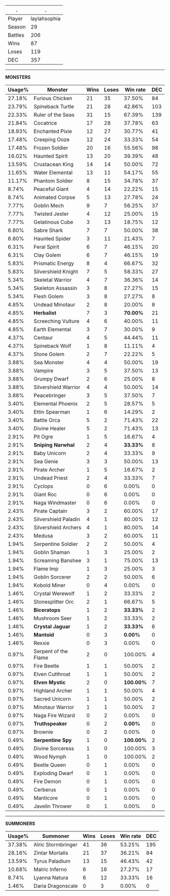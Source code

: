 .|.
|-|-
Player|laylahsophia
Season|29
Battles|206
Wins|87
Loses|119
DEC|357

---
**MONSTERS**

Usage%|Monster|Wins|Loses|Win rate|DEC|
-|-|-|-|-|-|
27.18%|Furious Chicken|21|35|37.50%|84|
23.79%|Spineback Turtle|21|28|42.86%|103|
22.33%|Ruler of the Seas|31|15|67.39%|139|
21.84%|Cocatrice|17|28|37.78%|63|
18.93%|Enchanted Pixie|12|27|30.77%|41|
17.48%|Creeping Ooze|12|24|33.33%|54|
17.48%|Frozen Soldier|20|16|55.56%|98|
16.02%|Haunted Spirit|13|20|39.39%|48|
13.59%|Crustacean King|14|14|50.00%|72|
11.65%|Water Elemental|13|11|54.17%|55|
11.17%|Phantom Soldier|8|15|34.78%|37|
8.74%|Peaceful Giant|4|14|22.22%|15|
8.74%|Animated Corpse|5|13|27.78%|24|
7.77%|Goblin Mech|9|7|56.25%|37|
7.77%|Twisted Jester|4|12|25.00%|15|
7.77%|Gelatinous Cube|3|13|18.75%|12|
6.80%|Sabre Shark|7|7|50.00%|38|
6.80%|Haunted Spider|3|11|21.43%|7|
6.31%|Feral Spirit|6|7|46.15%|20|
6.31%|Clay Golem|6|7|46.15%|19|
5.83%|Prismatic Energy|8|4|66.67%|32|
5.83%|Silvershield Knight|7|5|58.33%|27|
5.34%|Skeletal Warrior|4|7|36.36%|14|
5.34%|Skeleton Assassin|3|8|27.27%|15|
5.34%|Flesh Golem|3|8|27.27%|8|
4.85%|Undead Minotaur|2|8|20.00%|8|
4.85%|**Herbalist**|7|3|**70.00%**|21|
4.85%|Screeching Vulture|4|6|40.00%|11|
4.85%|Earth Elemental|3|7|30.00%|9|
4.37%|Centaur|4|5|44.44%|11|
4.37%|Spineback Wolf|1|8|11.11%|4|
4.37%|Stone Golem|2|7|22.22%|5|
3.88%|Sea Monster|4|4|50.00%|19|
3.88%|Vampire|3|5|37.50%|13|
3.88%|Grumpy Dwarf|2|6|25.00%|8|
3.88%|Silvershield Warrior|4|4|50.00%|14|
3.88%|Peacebringer|3|5|37.50%|7|
3.40%|Elemental Phoenix|2|5|28.57%|5|
3.40%|Ettin Spearman|1|6|14.29%|2|
3.40%|Battle Orca|5|2|71.43%|22|
3.40%|Divine Healer|5|2|71.43%|13|
2.91%|Pit Ogre|1|5|16.67%|4|
2.91%|**Sniping Narwhal**|2|4|**33.33%**|8|
2.91%|Baby Unicorn|2|4|33.33%|9|
2.91%|Sea Genie|3|3|50.00%|13|
2.91%|Pirate Archer|1|5|16.67%|2|
2.91%|Undead Priest|2|4|33.33%|7|
2.91%|Cyclops|0|6|0.00%|0|
2.91%|Giant Roc|0|6|0.00%|0|
2.91%|Naga Windmaster|0|6|0.00%|0|
2.43%|Pirate Captain|3|2|60.00%|17|
2.43%|Silvershield Paladin|4|1|80.00%|12|
2.43%|Silvershield Archers|4|1|80.00%|14|
2.43%|Medusa|3|2|60.00%|11|
1.94%|Serpentine Soldier|2|2|50.00%|4|
1.94%|Goblin Shaman|1|3|25.00%|2|
1.94%|Screaming Banshee|3|1|75.00%|13|
1.94%|Flame Imp|1|3|25.00%|3|
1.94%|Goblin Sorcerer|2|2|50.00%|6|
1.94%|Kobold Miner|0|4|0.00%|0|
1.46%|Crystal Werewolf|1|2|33.33%|2|
1.46%|Stonesplitter Orc|2|1|66.67%|5|
1.46%|**Biceratops**|1|2|**33.33%**|2|
1.46%|Mushroom Seer|1|2|33.33%|2|
1.46%|**Crystal Jaguar**|1|2|**33.33%**|6|
1.46%|**Mantoid**|0|3|**0.00%**|0|
1.46%|Rexxie|0|3|0.00%|0|
0.97%|Serpent of the Flame|2|0|100.00%|4|
0.97%|Fire Beetle|1|1|50.00%|2|
0.97%|Elven Cutthroat|1|1|50.00%|2|
0.97%|**Elven Mystic**|2|0|**100.00%**|7|
0.97%|Highland Archer|1|1|50.00%|4|
0.97%|Sacred Unicorn|1|1|50.00%|2|
0.97%|Minotaur Warrior|1|1|50.00%|2|
0.97%|Naga Fire Wizard|0|2|0.00%|0|
0.97%|**Truthspeaker**|0|2|**0.00%**|0|
0.97%|Brownie|0|2|0.00%|0|
0.49%|**Serpentine Spy**|1|0|**100.00%**|2|
0.49%|Divine Sorceress|1|0|100.00%|3|
0.49%|Wood Nymph|1|0|100.00%|2|
0.49%|Beetle Queen|0|1|0.00%|0|
0.49%|Exploding Dwarf|0|1|0.00%|0|
0.49%|Fire Demon|0|1|0.00%|0|
0.49%|Cerberus|0|1|0.00%|0|
0.49%|Manticore|0|1|0.00%|0|
0.49%|Javelin Thrower|0|1|0.00%|0|

---
**SUMMONERS**

Usage%|Summoner|Wins|Loses|Win rate|DEC|
-|-|-|-|-|-|
37.38%|Alric Stormbringer|41|36|53.25%|195|
28.16%|Zintar Mortalis|21|37|36.21%|84|
13.59%|Tyrus Paladium|13|15|46.43%|42|
10.68%|Malric Inferno|6|16|27.27%|17|
8.74%|Lyanna Natura|6|12|33.33%|16|
1.46%|Daria Dragonscale|0|3|0.00%|0|
